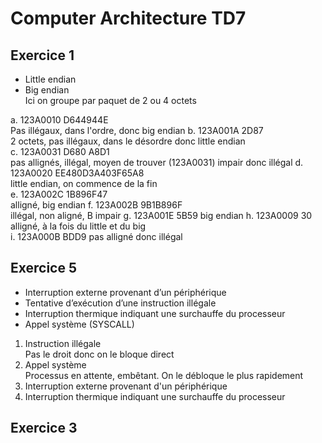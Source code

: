 # Computer Architecture TD7

## Exercice 1

- Little endian
- Big endian    
Ici on groupe par paquet de 2 ou 4 octets    

a. 123A0010 D644944E     
Pas illégaux, dans l'ordre, donc big endian
b. 123A001A 2D87      
2 octets, pas illégaux, dans le désordre donc little endian     
c. 123A0031 D680 A8D1    
pas allignés, illégal, moyen de trouver (123A0031) impair donc illégal
d. 123A0020 EE480D3A403F65A8        
little endian, on commence de la fin       
e. 123A002C 1B896F47     
alligné, big endian
f. 123A002B 9B1B896F     
illégal, non aligné, B impair 
g. 123A001E 5B59
big endian
h. 123A0009 30
alligné, à la fois du little et du big     
i. 123A000B BDD9
pas alligné donc illégal

## Exercice 5
- Interruption externe provenant d’un périphérique
- Tentative d’exécution d’une instruction illégale
- Interruption thermique indiquant une surchauffe du processeur
- Appel système (SYSCALL) 


1. Instruction illégale     
Pas le droit donc on le bloque direct
2. Appel système     
Processus en attente, embêtant. On le débloque le plus rapidement   
3. Interruption externe provenant d'un périphérique
4. Interruption thermique indiquant une surchauffe du processeur


## Exercice 3
